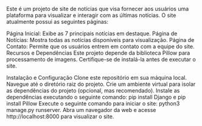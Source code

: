 
Este é um projeto de site de notícias que visa fornecer aos usuários uma plataforma para visualizar e interagir com as últimas notícias. O site atualmente possui as seguintes páginas:

Página Inicial: Exibe as 7 principais notícias em destaque.
Página de Notícias: Mostra todas as notícias disponíveis para visualização.
Página de Contato: Permite que os usuários entrem em contato com a equipe do site.
Recursos e Dependências
Este projeto depende da biblioteca Pillow para processamento de imagens. Certifique-se de instalá-la antes de executar o site.

Instalação e Configuração
Clone este repositório em sua máquina local.
Navegue até o diretório raiz do projeto.
Crie um ambiente virtual para isolar as dependências do projeto (opcional, mas recomendado).
Instale as dependências executando o seguinte comando: pip install Django e pip install Pillow
Execute o seguinte comando para iniciar o site: python3 manage.py runserver.
Abra um navegador da web e acesse http://localhost:8000 para visualizar o site.
